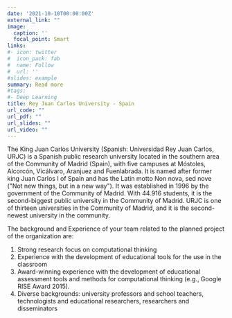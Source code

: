 ```yaml
---
date: '2021-10-10T00:00:00Z'
external_link: ""
image:
  caption: ''
  focal_point: Smart
links:
#- icon: twitter
#  icon_pack: fab
#  name: Follow
#  url: ''
#slides: example
summary: Read more
#tags:
#- Deep Learning
title: Rey Juan Carlos University - Spain
url_code: ""
url_pdf: ""
url_slides: ""
url_video: ""
---
```


The King Juan Carlos University (Spanish: Universidad Rey Juan Carlos, URJC) is a Spanish public research university located in the southern area of the Community of Madrid (Spain), with five campuses at Móstoles, Alcorcón, Vicálvaro, Aranjuez and Fuenlabrada. It is named after former king Juan Carlos I of Spain and has the Latin motto Non nova, sed nove ("Not new things, but in a new way"). It was established in 1996 by the government of the Community of Madrid. With 44.916 students, it is the second-biggest public university in the Community of Madrid. URJC is one of thirteen universities in the Community of Madrid, and it is the second-newest university in the community.

The background and Experience of your team related to the planned project of the organization are:
1. Strong research focus on computational thinking
2. Experience with the development of educational tools for the use in the classroom
3. Award-winning experience with the development of educational assessment tools and methods for computational thinking (e.g., Google RISE Award 2015).
4. Diverse backgrounds: university professors and school teachers, technologists and educational researchers, researchers and disseminators




